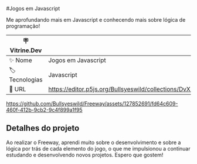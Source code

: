 #Jogos em Javascript

Me aprofundando mais em Javascript e conhecendo mais sobre lógica de programação!

| :placard: Vitrine.Dev |     |
| -------------  | --- |
| :sparkles: Nome        | Jogos em Javascript
| :label: Tecnologias | Javascript
| :rocket: URL         | https://editor.p5js.org/Bullsyeswild/collections/DvXUaKEHU


https://github.com/Bullsyeswild/Freeway/assets/127852691/fd64c609-460f-412b-9cb2-9c4f899a1f95


## Detalhes do projeto

Ao realizar o Freeway, aprendi muito sobre o desenvolvimento e sobre a lógica por trás de cada elemento do jogo, o que me impulsionou 
a continuar estudando e desenvolvendo novos projetos. Espero que gostem!
